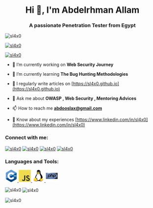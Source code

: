 <h1 align="center">Hi 👋, I'm Abdelrhman Allam</h1>
<h3 align="center">A passionate Penetration Tester from Egypt</h3>

<p align="left"> <img src="https://komarev.com/ghpvc/?username=sl4x0&label=Profile%20views&color=0e75b6&style=flat" alt="sl4x0" /> </p>

<p align="left"> <a href="https://github.com/ryo-ma/github-profile-trophy"><img src="https://github-profile-trophy.vercel.app/?username=sl4x0" alt="sl4x0" /></a> </p>

<p align="left"> <a href="https://twitter.com/sl4x0" target="blank"><img src="https://img.shields.io/twitter/follow/sl4x0?logo=twitter&style=for-the-badge" alt="sl4x0" /></a> </p>

- 🔭 I’m currently working on **Web Security Journey**

- 🌱 I’m currently learning **The Bug Hunting Methodologies**

- 📝 I regularly write articles on [https://sl4x0.github.io](https://sl4x0.github.io)

- 💬 Ask me about **OWASP , Web Security , Mentoring Advices**

- 📫 How to reach me **abdooslax@gmail.com**

- 📄 Know about my experiences [https://www.linkedin.com/in/sl4x0](https://www.linkedin.com/in/sl4x0)

<h3 align="left">Connect with me:</h3>
<p align="left">
<a href="https://twitter.com/sl4x0" target="blank"><img align="center" src="https://raw.githubusercontent.com/rahuldkjain/github-profile-readme-generator/master/src/images/icons/Social/twitter.svg" alt="sl4x0" height="30" width="40" /></a>
<a href="https://linkedin.com/in/sl4x0" target="blank"><img align="center" src="https://raw.githubusercontent.com/rahuldkjain/github-profile-readme-generator/master/src/images/icons/Social/linked-in-alt.svg" alt="sl4x0" height="30" width="40" /></a>
<a href="https://fb.com/sl4x0" target="blank"><img align="center" src="https://raw.githubusercontent.com/rahuldkjain/github-profile-readme-generator/master/src/images/icons/Social/facebook.svg" alt="sl4x0" height="30" width="40" /></a>
<a href="https://instagram.com/sl4x0" target="blank"><img align="center" src="https://raw.githubusercontent.com/rahuldkjain/github-profile-readme-generator/master/src/images/icons/Social/instagram.svg" alt="sl4x0" height="30" width="40" /></a>
</p>

<h3 align="left">Languages and Tools:</h3>
<p align="left"> <a href="https://www.w3schools.com/cpp/" target="_blank" rel="noreferrer"> <img src="https://raw.githubusercontent.com/devicons/devicon/master/icons/cplusplus/cplusplus-original.svg" alt="cplusplus" width="40" height="40"/> </a> <a href="https://developer.mozilla.org/en-US/docs/Web/JavaScript" target="_blank" rel="noreferrer"> <img src="https://raw.githubusercontent.com/devicons/devicon/master/icons/javascript/javascript-original.svg" alt="javascript" width="40" height="40"/> </a> <a href="https://www.linux.org/" target="_blank" rel="noreferrer"> <img src="https://raw.githubusercontent.com/devicons/devicon/master/icons/linux/linux-original.svg" alt="linux" width="40" height="40"/> </a> <a href="https://www.php.net" target="_blank" rel="noreferrer"> <img src="https://raw.githubusercontent.com/devicons/devicon/master/icons/php/php-original.svg" alt="php" width="40" height="40"/> </a> </p>

<p><img align="left" src="https://github-readme-stats.vercel.app/api/top-langs?username=sl4x0&show_icons=true&locale=en&layout=compact" alt="sl4x0" /></p>

<p>&nbsp;<img align="center" src="https://github-readme-stats.vercel.app/api?username=sl4x0&show_icons=true&locale=en" alt="sl4x0" /></p>

<p><img align="center" src="https://github-readme-streak-stats.herokuapp.com/?user=sl4x0&" alt="sl4x0" /></p>
